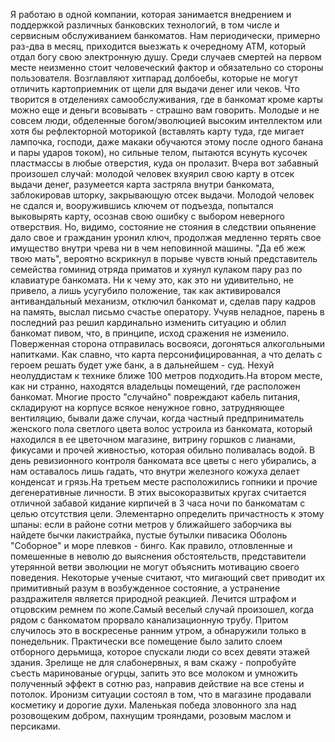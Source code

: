 Я работаю в одной компании, которая занимается внедрением и поддержкой различных банковских технологий, в том числе и сервисным обслуживанием банкоматов. Нам периодически, примерно раз-два в месяц, приходится выезжать к очередному ATM, который отдал богу свою электронную душу. Среди случаев смертей на первом месте неизменно стоит человеческий фактор и обязательно со стороны пользователя. Возглавляют хитпарад долбоебы, которые не могут отличить картоприемник от щели для выдачи денег или чеков. Что творится в отделениях самообслуживания, где в банкомат кроме карты можно еще и деньги всовывать - страшно вам говорить. Молодые и не совсем люди, обделенные богом/эволюцией высоким интеллектом или хотя бы рефлекторной моторикой (вставлять карту туда, где мигает лампочка, господи, даже макаки обучаются этому после одного банана и пары ударов током), но сильные телом, пытаются всунуть кусочек пластмассы в любые отверстия, куда он пролазит. Вчера вот забавный произошел случай: молодой человек вхуярил свою карту в отсек выдачи денег, разумеется карта застряла внутри банкомата, заблокировав шторку, закрывающую отсек выдачи. Молодой человек не сдался и, вооружившись ключем от подъезда, попытался выковырять карту, осознав свою ошибку с выбором неверного отверствия. Но, видимо, состояние не стояния в следствии опьянение дало свое и гражданин уронил ключ, продолжая медленно терять свое имущество внутри чрева ни в чем неповинной машины. "Да еб жеж твою мать", вероятно вскрикнул в порыве чувств юный представитель семейства гоминид отряда приматов и хуянул кулаком пару раз по клавиатуре банкомата. Ни к чему это, как это ни удивительно, не привело, а лишь усугубило положение, так как активировался антивандальный механизм, отключил банкомат и, сделав пару кадров на память, выслал письмо счастье оператору. Учуяв неладное, парень в последний раз решил кардинально изменить ситуацию и облил банкомат пивом, что, в принципе, исход сражения не изменило. Поверженная сторона отправилась восвояси, догоняться алкогольными напитками. Как славно, что карта персонифицированная, а что делать с героем решать будет уже банк, а в дальнейшем - суд. Нехуй неолуддистам к технике ближе 100 метров подходить.На втором месте, как ни странно, находятся владельцы помещений, где расположен банкомат. Многие просто "случайно" повреждают кабель питания, складируют на корпусе всякое ненужное говно, затрудняющее вентиляцию, бывали даже случаи, когда частный предприниматель женского пола светлого цвета волос устроила из банкомата, который находился в ее цветочном магазине, витрину горшков с лианами, фикусами и прочей живностью, которая обильно поливалась водой. В день ревизионного контроля банкомата все цветы с него убирались, а нам оставалось лишь гадать, что внутри железного кожуха делает конденсат и грязь.На третьем месте расположились гопники и прочие дегенеративные личности. В этих высокоразвитых кругах считается отличной забавой кидание кирпичей в 3 часа ночи по банкоматам с целью отсутствия цели. Элементарно определить причастность к этому шпаны: если в районе сотни метров у ближайшего заборчика вы найдете бычки лакистрайка, пустые бутылки пивасика Оболонь "Соборное" и море плевков - бинго. Как правило, отловленные и помешенные в неволю до выяснения обстоятельств, представители утерянной ветви эволюции не могут объяснить мотивацию своего поведения. Некоторые ученые считают, что мигающий свет приводит их примитивный разум в возбужденное состояние, а устранение раздражителя является природной реакцией. Лечится штрафом и отцовским ремнем по жопе.Самый веселый случай произошел, когда рядом с банкоматом прорвало канализационную трубу. Притом случилось это в воскресенье ранним утром, а обнаружили только в понедельник. Практически все помещение было залито слоем отборного дерьмища, которое спускали люди со всех девяти этажей здания. Зрелище не для слабонервных, я вам скажу - попробуйте съесть маринованые огурцы, запить это все молоком и умножить полученный эффект в сотню раз, направив действие на все стены и потолок. Иронизм ситуации состоял в том, что в магазине продавали косметику и дорогие духи. Маленькая победа зловонного зла над розовощеким добром, пахнущим трояндами, розовым маслом и персиками.
